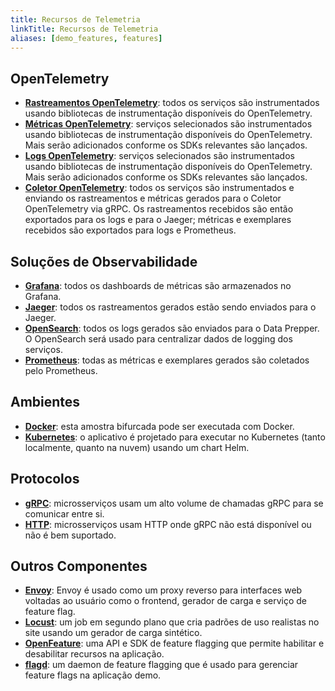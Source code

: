 ```yaml
---
title: Recursos de Telemetria
linkTitle: Recursos de Telemetria
aliases: [demo_features, features]
---
```


## OpenTelemetry

- **[Rastreamentos OpenTelemetry](/docs/concepts/signals/traces/)**: todos os serviços são
  instrumentados usando bibliotecas de instrumentação disponíveis do OpenTelemetry.
- **[Métricas OpenTelemetry](/docs/concepts/signals/metrics/)**: serviços selecionados são
  instrumentados usando bibliotecas de instrumentação disponíveis do OpenTelemetry. Mais
  serão adicionados conforme os SDKs relevantes são lançados.
- **[Logs OpenTelemetry](/docs/concepts/signals/logs/)**: serviços selecionados são
  instrumentados usando bibliotecas de instrumentação disponíveis do OpenTelemetry. Mais
  serão adicionados conforme os SDKs relevantes são lançados.
- **[Coletor OpenTelemetry](/docs/collector/)**: todos os serviços são instrumentados
  e enviando os rastreamentos e métricas gerados para o Coletor OpenTelemetry
  via gRPC. Os rastreamentos recebidos são então exportados para os logs e para o Jaeger;
  métricas e exemplares recebidos são exportados para logs e Prometheus.

## Soluções de Observabilidade

- **[Grafana](https://grafana.com/)**: todos os dashboards de métricas são armazenados no
  Grafana.
- **[Jaeger](https://www.jaegertracing.io/)**: todos os rastreamentos gerados estão sendo
  enviados para o Jaeger.
- **[OpenSearch](https://opensearch.org/)**: todos os logs gerados são enviados para o Data
  Prepper. O OpenSearch será usado para centralizar dados de logging dos serviços.
- **[Prometheus](https://prometheus.io/)**: todas as métricas e exemplares gerados
  são coletados pelo Prometheus.

## Ambientes

- **[Docker](https://docs.docker.com)**: esta amostra bifurcada pode ser executada com
  Docker.
- **[Kubernetes](https://kubernetes.io/)**: o aplicativo é projetado para executar no
  Kubernetes (tanto localmente, quanto na nuvem) usando um chart Helm.

## Protocolos

- **[gRPC](https://grpc.io/)**: microsserviços usam um alto volume de chamadas gRPC para
  se comunicar entre si.
- **[HTTP](https://www.rfc-editor.org/rfc/rfc9110.html)**: microsserviços usam
  HTTP onde gRPC não está disponível ou não é bem suportado.

## Outros Componentes

- **[Envoy](https://www.envoyproxy.io/)**: Envoy é usado como um proxy reverso para
  interfaces web voltadas ao usuário como o frontend, gerador de carga e serviço de
  feature flag.
- **[Locust](https://locust.io)**: um job em segundo plano que cria padrões de uso realistas
  no site usando um gerador de carga sintético.
- **[OpenFeature](https://openfeature.dev)**: uma API e SDK de feature flagging
  que permite habilitar e desabilitar recursos na aplicação.
- **[flagd](https://flagd.dev)**: um daemon de feature flagging que é usado para
  gerenciar feature flags na aplicação demo.
